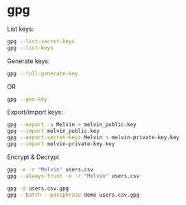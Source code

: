 # gpg

List keys:
```sh
gpg --list-secret-keys
gpg --list-keys
```

Generate keys:
```sh
gpg --full-generate-key
```
OR
```sh
gpg --gen-key
```

Export/Import keys:

```sh
gpg --export -a Melvin > melvin_public.key
gpg --import melvin_public.key
gpg --export-secret-keys Melvin > melvin-private-key.key
gpg --import melvin-private-key.key
```

Encrypt & Decrypt
```sh
gpg -e -r "Melvin" users.csv
gpg --always-trust -e -r "Melvin" users.csv

gpg -d users.csv.gpg
gpg --batch --passphrase demo users.csv.gpg
```
